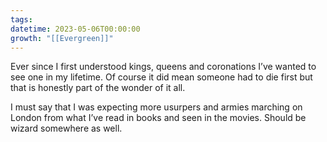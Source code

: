 ```yaml
---
tags: 
datetime: 2023-05-06T00:00:00
growth: "[[Evergreen]]"
---
```

Ever since I first understood kings, queens and coronations I’ve wanted to see one in my lifetime. Of course it did mean someone had to die first but that is honestly part of the wonder of it all.

I must say that I was expecting more usurpers and armies marching on London from what I’ve read in books and seen in the movies. Should be wizard somewhere as well.